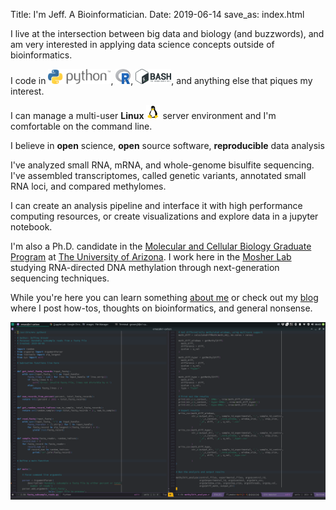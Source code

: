Title: I'm Jeff. A Bioinformatician.
Date: 2019-06-14
save_as: index.html

I live at the intersection between big data and biology (and buzzwords), and am
very interested in applying data science concepts outside of bioinformatics.

<i class="fas fa-code" style="width:22px;height:22px;"></i>
I code in <img src="/images/Python-Logo.png" alt="Python" style="width:100px;height:24px;">,
<img src="/images/Rlogo.png" alt="R Logo" style="width:24px;height:24px;">,
<img src="/images/BASH_logo-transparent-bg-color.png" alt="R Logo" style="width:57px;height:24px;">,
and anything else that piques my interest.

<i class="fas fa-server" style="width:22px;height:22px;"></i> I can manage a
multi-user **Linux** <img src="/images/OS-Linux-icon.png" style="width:22px;height:22px;">
server environment and I'm comfortable on the command line.

<i class="fas fa-flask" style="width:22px;height:22px;"></i> I believe in **open** science, **open** source
software, **reproducible** data analysis

<i class="fas fa-dna" style="width:22px;height:22px;"></i> I've analyzed small 
RNA, mRNA, and whole-genome bisulfite sequencing. I've assembled transcriptomes,
called genetic variants, annotated small RNA loci, and compared methylomes.

I can create an analysis pipeline and interface it with high performance
computing resources, or create visualizations and explore data in a jupyter
notebook.

I'm also a Ph.D. candidate in the
[Molecular and Cellular Biology Graduate Program](http://http://bmcb.biology.arizona.edu/)
at [The University of Arizona](https://www.arizona.edu/). I work here in the
[Mosher Lab](https://cals.arizona.edu/research/mosherlab/Mosher_Lab/Home.html)
studying RNA-directed DNA methylation through next-generation sequencing
techniques. 

While you're here you can learn something [about me](/pages/about.html) or check
out my [blog](/pages/blog.html) where I post how-tos, thoughts on bioinformatics,
and general nonsense.

<center>
<img src="/images/doin_work.png" alt="Check Out SpacEmacs!">
</center>

